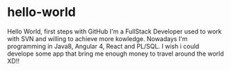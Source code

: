 # hello-world
Hello World, first steps with GitHub
I'm a FullStack Developer used to work with SVN and willing to achieve more kowledge.
Nowadays I'm programming in Java8, Angular 4, React and PL/SQL.
I wish i could develope some app that bring me enough money to travel around the world XD!!

